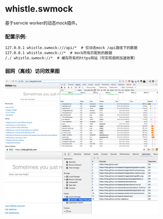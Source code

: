 # whistle.swmock

基于servcie worker的动态mock插件。

### 配置示例:

```
127.0.0.1 whistle.swmock:///api/*  # 仅动态mock /api路径下的数据
127.0.0.1 whistle.swmock://*  # mock所有匹配到的数据
/./ whistle.swmock://*  # 缓存所有的https网站（可实现弱网加速效果）
```

### 弱网（离线）访问效果图

![](./sw1.png)
![](./sw2.png)